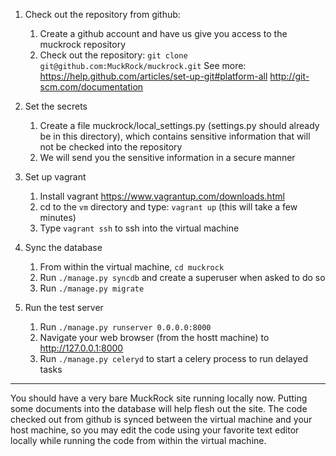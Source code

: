 
1. Check out the repository from github:
	1. Create a github account and have us give you access to the muckrock repository
	2. Check out the repository: `git clone git@github.com:MuckRock/muckrock.git`
    See more: https://help.github.com/articles/set-up-git#platform-all
    http://git-scm.com/documentation

2. Set the secrets
	1. Create a file muckrock/local_settings.py (settings.py should already be in this directory), which contains sensitive information that will not be checked into the repository
	2. We will send you the sensitive information in a secure manner

3. Set up vagrant
	1. Install vagrant https://www.vagrantup.com/downloads.html
	2. cd to the `vm` directory and type: `vagrant up` (this will take a few minutes)
	3. Type `vagrant ssh` to ssh into the virtual machine

4. Sync the database
	1. From within the virtual machine, `cd muckrock`
	2. Run `./manage.py syncdb` and create a superuser when asked to do so
	3. Run `./manage.py migrate`

5. Run the test server
	1. Run `./manage.py runserver 0.0.0.0:8000`
	2. Navigate your web browser (from the hostt machine) to http://127.0.0.1:8000
	3. Run `./manage.py celeryd` to start a celery process to run delayed tasks

----

You should have a very bare MuckRock site running locally now.  Putting some documents into the database will help flesh out the site.  The code checked out from github is synced between the virtual machine and your host machine, so you may edit the code using your favorite text editor locally while running the code from within the virtual machine.

